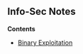 ## Info-Sec Notes
**Contents**

 - [Binary Exploitation](https://github.com/LunaM00n/LOL-Sec-Collection/tree/master/Notes/Exp-Dev)


